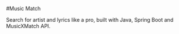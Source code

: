 #Music Match

Search for artist and lyrics like a pro, built with Java, Spring Boot and MusicXMatch API.